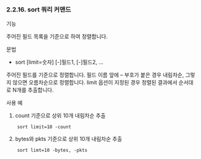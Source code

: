 ### 2.2.16. sort 쿼리 커맨드


기능

주어진 필드 목록을 기준으로 하여 정렬합니다.

문법

* sort [limit=숫자] [-]필드1, [-]필드2, …

주어진 필드를 기준으로 정렬합니다. 필드 이름 앞에 – 부호가 붙은 경우 내림차순, 그렇지 않으면 오름차순으로 정렬합니다. limit 옵션이 지정된 경우 정렬된 결과에서 순서대로 N개를 추출합니다.

사용 예

1) count 기준으로 상위 10개 내림차순 추출

~~~
	sort limit=10 -count
~~~

2) bytes와 pkts 기준으로 상위 10개 내림차순 추출

~~~
	sort limt=10 -bytes, -pkts
~~~

